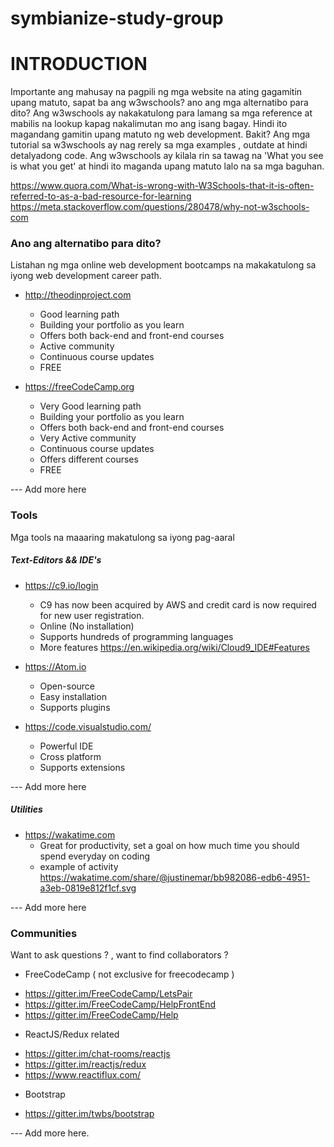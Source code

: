 # symbianize-study-group

# INTRODUCTION

Importante ang mahusay na pagpili ng mga website na ating gagamitin upang matuto, sapat ba ang w3wschools? ano ang mga alternatibo para dito?
Ang w3wschools ay nakakatulong para lamang sa mga reference at mabilis na lookup kapag nakalimutan mo ang isang bagay. Hindi ito magandang gamitin
upang matuto ng web development. Bakit? Ang mga tutorial sa w3wschools ay nag rerely sa mga examples , outdate at hindi detalyadong code. Ang w3wschools ay kilala rin
sa tawag na 'What you see is what you get' at hindi ito maganda upang matuto lalo na sa mga baguhan.

https://www.quora.com/What-is-wrong-with-W3Schools-that-it-is-often-referred-to-as-a-bad-resource-for-learning
https://meta.stackoverflow.com/questions/280478/why-not-w3schools-com

### Ano ang alternatibo para dito?

Listahan ng mga online web development bootcamps na makakatulong sa iyong web development career path.

* http://theodinproject.com
   - Good learning path 
   - Building your portfolio as you learn
   - Offers both back-end and front-end courses
   - Active community
   - Continuous course updates
   - FREE
   
* https://freeCodeCamp.org
   - Very Good learning path
   - Building your portfolio as you learn
   - Offers both back-end and front-end courses
   - Very Active community
   - Continuous course updates
   - Offers different courses
   - FREE

--- Add more here


### Tools
Mga tools na maaaring makatulong sa iyong pag-aaral

##### Text-Editors && IDE's

* https://c9.io/login
   - C9 has now been acquired by AWS and credit card is now required for new user registration.
   - Online (No installation)
   - Supports hundreds of programming languages
   -  More features https://en.wikipedia.org/wiki/Cloud9_IDE#Features

* https://Atom.io
   - Open-source
   - Easy installation 
   - Supports plugins

* https://code.visualstudio.com/
   - Powerful IDE
   - Cross platform
   - Supports extensions
   
--- Add more here


##### Utilities

* https://wakatime.com
   - Great for productivity, set a goal on how much time you should spend everyday on coding
   - example of activity https://wakatime.com/share/@justinemar/bb982086-edb6-4951-a3eb-0819e812f1cf.svg


--- Add more here



### Communities 
Want to ask questions ? , want to find collaborators ?

* FreeCodeCamp ( not exclusive for freecodecamp )
- https://gitter.im/FreeCodeCamp/LetsPair
- https://gitter.im/FreeCodeCamp/HelpFrontEnd
- https://gitter.im/FreeCodeCamp/Help

* ReactJS/Redux related
- https://gitter.im/chat-rooms/reactjs
- https://gitter.im/reactjs/redux
- https://www.reactiflux.com/

* Bootstrap
- https://gitter.im/twbs/bootstrap


--- Add more here.
